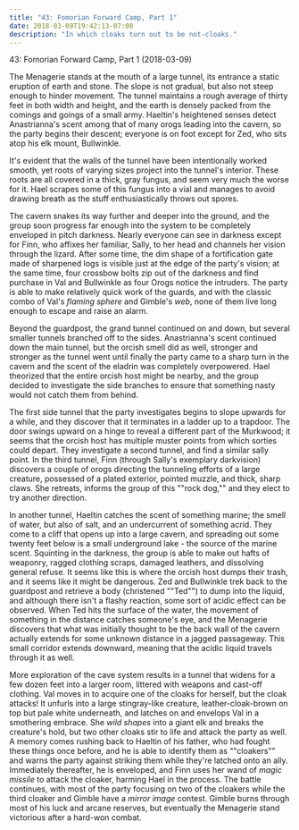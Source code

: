 ```yaml
---
title: "43: Fomorian Forward Camp, Part 1"
date: 2018-03-09T19:42:13-07:00
description: "In which cloaks turn out to be not-cloaks."
---
```


43: Fomorian Forward Camp, Part 1 (2018-03-09)

The Menagerie stands at the mouth of a large tunnel, its entrance a static eruption of earth and stone. The slope is not gradual, but also not steep enough to hinder movement. The tunnel maintains a rough average of thirty feet in both width and height, and the earth is densely packed from the comings and goings of a small army. Haeltin's heightened senses detect Anastrianna's scent among that of many orogs leading into the cavern, so the party begins their descent; everyone is on foot except for Zed, who sits atop his elk mount, Bullwinkle.

It's evident that the walls of the tunnel have been intentionally worked smooth, yet roots of varying sizes project into the tunnel's interior. These roots are all covered in a thick, gray fungus, and seem very much the worse for it. Hael scrapes some of this fungus into a vial and manages to avoid drawing breath as the stuff enthusiastically throws out spores.

The cavern snakes its way further and deeper into the ground, and the group soon progress far enough into the system to be completely enveloped in pitch darkness. Nearly everyone can see in darkness except for Finn, who affixes her familiar, Sally, to her head and channels her vision through the lizard. After some time, the dim shape of a fortification gate made of sharpened logs is visible just at the edge of the party's vision; at the same time, four crossbow bolts zip out of the darkness and find purchase in Val and Bullwinkle as four Orogs notice the intruders. The party is able to make relatively quick work of the guards, and with the classic combo of Val's _flaming sphere_ and Gimble's _web_, none of them live long enough to escape and raise an alarm.

Beyond the guardpost, the grand tunnel continued on and down, but several smaller tunnels branched off to the sides. Anastrianna's scent continued down the main tunnel, but the orcish smell did as well, stronger and stronger as the tunnel went until finally the party came to a sharp turn in the cavern and the scent of the eladrin was completely overpowered. Hael theorized that the entire orcish host might be nearby, and the group decided to investigate the side branches to ensure that something nasty would not catch them from behind.

The first side tunnel that the party investigates begins to slope upwards for a while, and they discover that it terminates in a ladder up to a trapdoor. The door swings upward on a hinge to reveal a different part of the Murkwood; it seems that the orcish host has multiple muster points from which sorties could depart. They investigate a second tunnel, and find a similar sally point. In the third tunnel, Finn (through Sally's exemplary darkvision) discovers a couple of orogs directing the tunneling efforts of a large creature, possessed of a plated exterior, pointed muzzle, and thick, sharp claws. She retreats, informs the group of this ""rock dog,"" and they elect to try another direction.

In another tunnel, Haeltin catches the scent of something marine; the smell of water, but also of salt, and an undercurrent of something acrid. They come to a cliff that opens up into a large cavern, and spreading out some twenty feet below is a small underground lake - the source of the marine scent. Squinting in the darkness, the group is able to make out hafts of weaponry, ragged clothing scraps, damaged leathers, and dissolving general refuse. It seems like this is where the orcish host dumps their trash, and it seems like it might be dangerous. Zed and Bullwinkle trek back to the guardpost and retrieve a body (christened ""Ted"") to dump into the liquid, and although there isn't a flashy reaction, some sort of acidic effect can be observed. When Ted hits the surface of the water, the movement of something in the distance catches someone's eye, and the Menagerie discovers that what was initially thought to be the back wall of the cavern actually extends for some unknown distance in a jagged passageway. This small corridor extends downward, meaning that the acidic liquid travels through it as well.

More exploration of the cave system results in a tunnel that widens for a few dozen feet into a larger room, littered with weapons and cast-off clothing. Val moves in to acquire one of the cloaks for herself, but the cloak attacks! It unfurls into a large stingray-like creature, leather-cloak-brown on top but pale white underneath, and latches on and envelops Val in a smothering embrace. She _wild shapes_ into a giant elk and breaks the creature's hold, but two other cloaks stir to life and attack the party as well. A memory comes rushing back to Haeltin of his father, who had fought these things once before, and he is able to identify them as ""cloakers"" and warns the party against striking them while they're latched onto an ally. Immediately thereafter, he is enveloped, and Finn uses her wand of _magic missile_ to attack the cloaker, harming Hael in the process. The battle continues, with most of the party focusing on two of the cloakers while the third cloaker and Gimble have a _mirror image_ contest. Gimble burns through most of his luck and arcane reserves, but eventually the Menagerie stand victorious after a hard-won combat.

